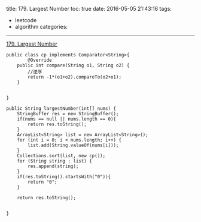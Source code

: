 title: 179. Largest Number
toc: true
date: 2016-05-05 21:43:16
tags:
- leetcode
- algorithm
categories:
---
[179. Largest Number](https://leetcode.com/problems/largest-number/)

```
public class cp implements Comparator<String>{
		@Override
	public int compare(String o1, String o2) {
		//逆序
	    return -1*(o1+o2).compareTo(o2+o1);
	}
		
	
}

public String largestNumber(int[] nums) {
	StringBuffer res = new StringBuffer();
	if(nums == null || nums.length == 0){
		return res.toString();
	}
	ArrayList<String> list = new ArrayList<String>();
	for (int i = 0; i < nums.length; i++) {
		list.add(String.valueOf(nums[i]));
	}
	Collections.sort(list, new cp());
	for (String string : list) {
		res.append(string);
	}
	if(res.toString().startsWith("0")){
		return "0";
	}
	
	return res.toString();
	

}
```